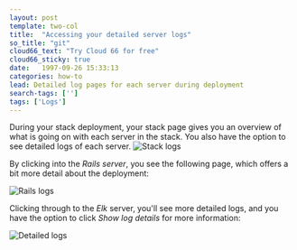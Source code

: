 ```yaml
---
layout: post
template: two-col
title:  "Accessing your detailed server logs"
so_title: "git"
cloud66_text: "Try Cloud 66 for free"
cloud66_sticky: true
date:   1997-09-26 15:33:13
categories: how-to
lead: Detailed log pages for each server during deployment
search-tags: ['']
tags: ['Logs']
---
```


During your stack deployment, your stack page gives you an overview of what is going on with each server in the stack. You also have the option to see detailed logs of each server.
![Stack logs](http://cdn.cloud66.com/images/help/logs_stack.png)

By clicking into the _Rails server_, you see the following page, which offers a bit more detail about the deployment:

![Rails logs](http://cdn.cloud66.com/images/help/logs_rails.png)

Clicking through to the _Elk_ server, you'll see more detailed logs, and you have the option to click _Show log details_ for more information:

![Detailed logs](http://cdn.cloud66.com/images/help/logs_hidden.png)


